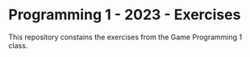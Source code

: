 # Programming 1 - 2023 - Exercises
This repository constains the exercises from the Game Programming 1 class.
